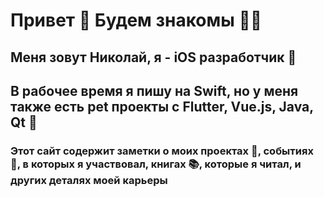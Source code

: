 # Привет 👋 Будем знакомы 👨‍💻
## Меня зовут Николай, я - iOS разработчик 🍏 
## В рабочее время я пишу на Swift, но у меня также есть pet проекты с Flutter, Vue.js, Java, Qt 👀
### Этот сайт содержит заметки о моих проектах 👾, событиях 📅, в которых я участвовал, книгах 📚, которые я читал, и других деталях моей карьеры
